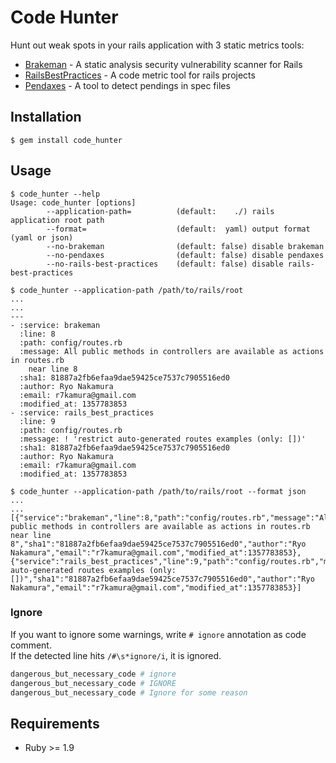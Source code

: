 # Code Hunter
Hunt out weak spots in your rails application with 3 static metrics tools:

* [Brakeman](https://github.com/presidentbeef/brakeman) - A static analysis security vulnerability scanner for Rails
* [RailsBestPractices](https://github.com/railsbp/rails_best_practices) - A code metric tool for rails projects
* [Pendaxes](https://github.com/cookpad/pendaxes) - A tool to detect pendings in spec files

## Installation

```
$ gem install code_hunter
```

## Usage
```
$ code_hunter --help
Usage: code_hunter [options]
        --application-path=          (default:    ./) rails application root path
        --format=                    (default:  yaml) output format (yaml or json)
        --no-brakeman                (default: false) disable brakeman
        --no-pendaxes                (default: false) disable pendaxes
        --no-rails-best-practices    (default: false) disable rails-best-practices

$ code_hunter --application-path /path/to/rails/root
...
...
---
- :service: brakeman
  :line: 8
  :path: config/routes.rb
  :message: All public methods in controllers are available as actions in routes.rb
    near line 8
  :sha1: 81887a2fb6efaa9dae59425ce7537c7905516ed0
  :author: Ryo Nakamura
  :email: r7kamura@gmail.com
  :modified_at: 1357783853
- :service: rails_best_practices
  :line: 9
  :path: config/routes.rb
  :message: ! 'restrict auto-generated routes examples (only: [])'
  :sha1: 81887a2fb6efaa9dae59425ce7537c7905516ed0
  :author: Ryo Nakamura
  :email: r7kamura@gmail.com
  :modified_at: 1357783853

$ code_hunter --application-path /path/to/rails/root --format json
...
...
[{"service":"brakeman","line":8,"path":"config/routes.rb","message":"All public methods in controllers are available as actions in routes.rb near line 8","sha1":"81887a2fb6efaa9dae59425ce7537c7905516ed0","author":"Ryo Nakamura","email":"r7kamura@gmail.com","modified_at":1357783853},{"service":"rails_best_practices","line":9,"path":"config/routes.rb","message":"restrict auto-generated routes examples (only: [])","sha1":"81887a2fb6efaa9dae59425ce7537c7905516ed0","author":"Ryo Nakamura","email":"r7kamura@gmail.com","modified_at":1357783853}]
```

### Ignore
If you want to ignore some warnings, write `# ignore` annotation as code comment.  
If the detected line hits `/#\s*ignore/i`, it is ignored.

```ruby
dangerous_but_necessary_code # ignore
dangerous_but_necessary_code # IGNORE
dangerous_but_necessary_code # Ignore for some reason
```


## Requirements
* Ruby >= 1.9
